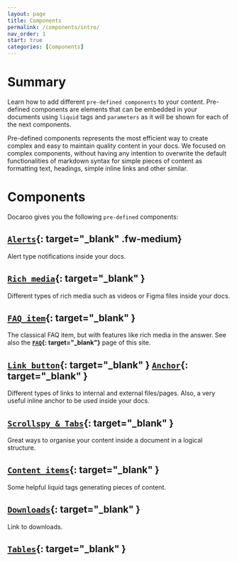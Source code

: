 ```yaml
---
layout: page
title: Components
permalink: /components/intro/
nav_order: 1
start: true
categories: [Components]
---
```


# Summary
Learn how to add different `pre-defined components` to your content. Pre-defined components are elements that can be embedded in your documents using `liquid` tags and `parameters` as it will be shown for each of the next components.

Pre-defined components represents the most efficient way to create complex and easy to maintain quality content in your docs. We focused on complex components, without having any intention to overwrite the default functionalities of markdown syntax for simple pieces of content as formatting text, headings, simple inline links and other similar.

# Components
Docaroo gives you the following `pre-defined` components:

## **[`Alerts`](/components/alerts/){: target="_blank" .fw-medium}**
Alert type notifications inside your docs.

## **[`Rich media`](/components/rich-media/){: target="_blank" }**
Different types of rich media such as videos or Figma files inside your docs. 

## **[`FAQ item`](/components/qitem/){: target="_blank" }**
The classical FAQ item, but with features like rich media in the answer. See also the **[`FAQ`](/faq){: target="_blank"}** page of this site.

## **[`Link button`](/components/link-button/){: target="_blank" }** **[`Anchor`](/components/link-button/#id_anchor_links){: target="_blank" }** 
Different types of links to internal and external files/pages. Also, a very useful inline anchor to be used inside your docs.

## **[`Scrollspy & Tabs`](/components/scrollspy/){: target="_blank" }** 
Great ways to organise your content inside a document in a logical structure.

## **[`Content items`](/components/content-items/){: target="_blank" }** 
Some helpful liquid tags generating pieces of content.

## **[`Downloads`](#){: target="_blank" }**
Link to downloads.

## **[`Tables`](#){: target="_blank" }**

